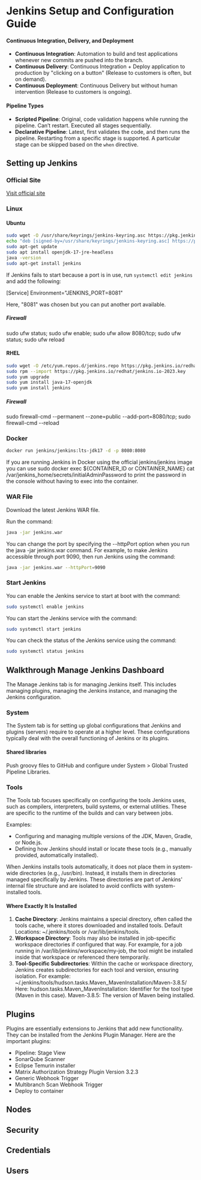 # Jenkins Setup and Configuration Guide

#### Continuous Integration, Delivery, and Deployment

- **Continuous Integration**: Automation to build and test applications whenever new commits are pushed into the branch.
- **Continuous Delivery**: Continuous Integration + Deploy application to production by "clicking on a button" (Release to customers is often, but on demand).
- **Continuous Deployment**: Continuous Delivery but without human intervention (Release to customers is ongoing).

#### Pipeline Types

- **Scripted Pipeline**: Original, code validation happens while running the pipeline. Can’t restart. Executed all stages sequentially.
- **Declarative Pipeline**: Latest, first validates the code, and then runs the pipeline. Restarting from a specific stage is supported. A particular stage can be skipped based on the `when` directive.

## Setting up Jenkins

### Official Site

[Visit official site](https://www.jenkins.io/download/)

### Linux

#### Ubuntu

```bash
sudo wget -O /usr/share/keyrings/jenkins-keyring.asc https://pkg.jenkins.io/debian-stable/jenkins.io-2023.key
echo "deb [signed-by=/usr/share/keyrings/jenkins-keyring.asc] https://pkg.jenkins.io/debian-stable binary/" | sudo tee /etc/apt/sources.list.d/jenkins.list > /dev/null
sudo apt-get update
sudo apt install openjdk-17-jre-headless
java -version
sudo apt-get install jenkins
```

If Jenkins fails to start because a port is in use, run `systemctl edit jenkins` and add the following:

[Service]
Environment="JENKINS_PORT=8081"

Here, "8081" was chosen but you can put another port available.

##### Firewall 

sudo ufw status; sudo ufw enable; sudo ufw allow 8080/tcp; sudo ufw status; sudo ufw reload

#### RHEL

```bash
sudo wget -O /etc/yum.repos.d/jenkins.repo https://pkg.jenkins.io/redhat/jenkins.repo
sudo rpm --import https://pkg.jenkins.io/redhat/jenkins.io-2023.key
sudo yum upgrade
sudo yum install java-17-openjdk
sudo yum install jenkins
```
##### Firewall

sudo firewall-cmd --permanent --zone=public --add-port=8080/tcp; sudo firewall-cmd --reload

### Docker

```bash
docker run jenkins/jenkins:lts-jdk17 -d -p 8080:8080
```

If you are running Jenkins in Docker using the official jenkins/jenkins image you can use sudo docker exec ${CONTAINER_ID or CONTAINER_NAME} cat /var/jenkins_home/secrets/initialAdminPassword to print the password in the console without having to exec into the container.

### WAR File

Download the latest Jenkins WAR file.

Run the command:

```bash
java -jar jenkins.war
```

You can change the port by specifying the --httpPort option when you run the java -jar jenkins.war command. For example, to make Jenkins accessible through port 9090, then run Jenkins using the command:

```bash
java -jar jenkins.war --httpPort=9090
```

### Start Jenkins

You can enable the Jenkins service to start at boot with the command:

```bash
sudo systemctl enable jenkins
```

You can start the Jenkins service with the command:

```bash
sudo systemctl start jenkins
```

You can check the status of the Jenkins service using the command:

```bash
sudo systemctl status jenkins
```

## Walkthrough Manage Jenkins Dashboard

The Manage Jenkins tab is for managing Jenkins itself. This includes managing plugins, managing the Jenkins instance, and managing the Jenkins configuration.

### System 

The System tab is for setting up global configurations that Jenkins and plugins (servers) require to operate at a higher level. These configurations typically deal with the overall functioning of Jenkins or its plugins.

#### Shared libraries

Push groovy files to GitHub and configure under System > Global Trusted Pipeline Libraries.

### Tools

The Tools tab focuses specifically on configuring the tools Jenkins uses, such as compilers, interpreters, build systems, or external utilities. These are specific to the runtime of the builds and can vary between jobs.

Examples:

- Configuring and managing multiple versions of the JDK, Maven, Gradle, or Node.js.
- Defining how Jenkins should install or locate these tools (e.g., manually provided, automatically installed).

When Jenkins installs tools automatically, it does not place them in system-wide directories (e.g., /usr/bin). Instead, it installs them in directories managed specifically by Jenkins. These directories are part of Jenkins' internal file structure and are isolated to avoid conflicts with system-installed tools.

#### Where Exactly It Is Installed

1. **Cache Directory**: Jenkins maintains a special directory, often called the tools cache, where it stores downloaded and installed tools. Default Locations: ~/.jenkins/tools or /var/lib/jenkins/tools.
2. **Workspace Directory**: Tools may also be installed in job-specific workspace directories if configured that way. For example, for a job running in /var/lib/jenkins/workspace/my-job, the tool might be installed inside that workspace or referenced there temporarily.
3. **Tool-Specific Subdirectories**: Within the cache or workspace directory, Jenkins creates subdirectories for each tool and version, ensuring isolation. For example: ~/.jenkins/tools/hudson.tasks.Maven_MavenInstallation/Maven-3.8.5/ Here: hudson.tasks.Maven_MavenInstallation: Identifier for the tool type (Maven in this case). Maven-3.8.5: The version of Maven being installed.

## Plugins

Plugins are essentially extensions to Jenkins that add new functionality. They can be installed from the Jenkins Plugin Manager. Here are the important plugins:

- Pipeline: Stage View
- SonarQube Scanner
- Eclipse Temurin installer
- Matrix Authorization Strategy Plugin Version 3.2.3
- Generic Webhook Trigger
- Multibranch Scan Webhook Trigger
- Deploy to container

## Nodes

## Security

## Credentials

## Users



